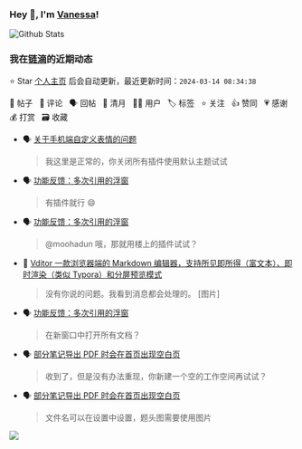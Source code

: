 ### Hey 👋, I'm [Vanessa](http://vanessa.b3log.org/)!

![Github Stats](https://github-readme-stats.vercel.app/api?username=Vanessa219&show_icons=true)

<!--events start -->

### 我在[链滴](https://ld246.com)的近期动态

⭐️ Star [个人主页](https://github.com/Vanessa219/Vanessa219) 后会自动更新，最近更新时间：`2024-03-14 08:34:38`

📝 帖子 &nbsp; 💬 评论 &nbsp; 🗣 回帖 &nbsp; 🌙 清月 &nbsp; 👨‍💻 用户 &nbsp; 🏷️ 标签 &nbsp; ⭐️ 关注 &nbsp; 👍 赞同 &nbsp; 💗 感谢 &nbsp; 💰 打赏 &nbsp; 🗃 收藏

* 🗣 [关于手机端自定义表情的问题](https://ld246.com/article/1710291637770/comment/1710333342109#comments)

  > 我这里是正常的，你关闭所有插件使用默认主题试试
* 🗣 [功能反馈：多次引用的浮窗](https://ld246.com/article/1710241596292/comment/1710325807135#comments)

  > 有插件就行 😄
* 🗣 [功能反馈：多次引用的浮窗](https://ld246.com/article/1710241596292/comment/1710306226445#comments)

  > @moohadun 哦，那就用楼上的插件试试？
* 💬 [Vditor 一款浏览器端的 Markdown 编辑器，支持所见即所得（富文本）、即时渲染（类似 Typora）和分屏预览模式](https://ld246.com/article/1549638745630/comment/1710317597059#comments)

  > 没有你说的问题。我看到消息都会处理的。 [图片]
* 🗣 [功能反馈：多次引用的浮窗](https://ld246.com/article/1710241596292/comment/1710306226445#comments)

  > 在新窗口中打开所有文档？
* 🗣 [部分笔记导出 PDF 时会在首页出现空白页](https://ld246.com/article/1710208905420/comment/1710214938714#comments)

  > 收到了，但是没有办法重现，你新建一个空的工作空间再试试？
* 🗣 [部分笔记导出 PDF 时会在首页出现空白页](https://ld246.com/article/1710208905420/comment/1710261312925#comments)

  > 文件名可以在设置中设置，题头图需要使用图片


<!--events end -->

<a title="Hits" target="_blank" href="https://github.com/Vanessa219/Vanessa219"><img src="https://hits.b3log.org/Vanessa219/Vanessa219.svg"></a>
